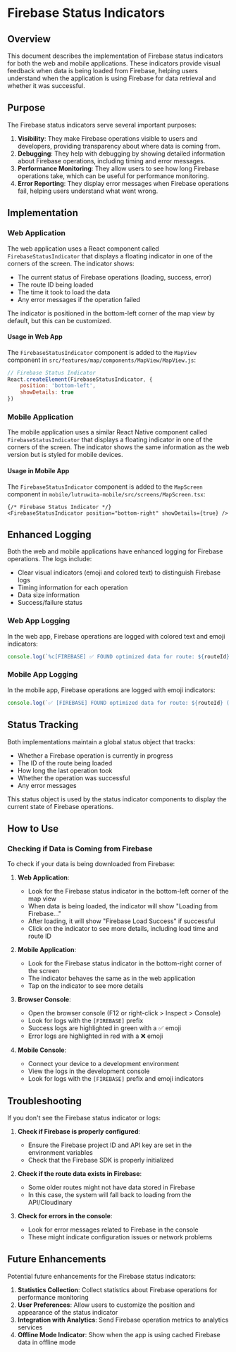 # Firebase Status Indicators

## Overview

This document describes the implementation of Firebase status indicators for both the web and mobile applications. These indicators provide visual feedback when data is being loaded from Firebase, helping users understand when the application is using Firebase for data retrieval and whether it was successful.

## Purpose

The Firebase status indicators serve several important purposes:

1. **Visibility**: They make Firebase operations visible to users and developers, providing transparency about where data is coming from.
2. **Debugging**: They help with debugging by showing detailed information about Firebase operations, including timing and error messages.
3. **Performance Monitoring**: They allow users to see how long Firebase operations take, which can be useful for performance monitoring.
4. **Error Reporting**: They display error messages when Firebase operations fail, helping users understand what went wrong.

## Implementation

### Web Application

The web application uses a React component called `FirebaseStatusIndicator` that displays a floating indicator in one of the corners of the screen. The indicator shows:

- The current status of Firebase operations (loading, success, error)
- The route ID being loaded
- The time it took to load the data
- Any error messages if the operation failed

The indicator is positioned in the bottom-left corner of the map view by default, but this can be customized.

#### Usage in Web App

The `FirebaseStatusIndicator` component is added to the `MapView` component in `src/features/map/components/MapView/MapView.js`:

```jsx
// Firebase Status Indicator
React.createElement(FirebaseStatusIndicator, {
    position: 'bottom-left',
    showDetails: true
})
```

### Mobile Application

The mobile application uses a similar React Native component called `FirebaseStatusIndicator` that displays a floating indicator in one of the corners of the screen. The indicator shows the same information as the web version but is styled for mobile devices.

#### Usage in Mobile App

The `FirebaseStatusIndicator` component is added to the `MapScreen` component in `mobile/lutruwita-mobile/src/screens/MapScreen.tsx`:

```tsx
{/* Firebase Status Indicator */}
<FirebaseStatusIndicator position="bottom-right" showDetails={true} />
```

## Enhanced Logging

Both the web and mobile applications have enhanced logging for Firebase operations. The logs include:

- Clear visual indicators (emoji and colored text) to distinguish Firebase logs
- Timing information for each operation
- Data size information
- Success/failure status

### Web App Logging

In the web app, Firebase operations are logged with colored text and emoji indicators:

```javascript
console.log(`%c[FIREBASE] ✅ FOUND optimized data for route: ${routeId} (loaded in ${loadTime}ms)`, 'background: #34A853; color: white; padding: 2px 5px; border-radius: 3px; font-weight: bold;');
```

### Mobile App Logging

In the mobile app, Firebase operations are logged with emoji indicators:

```typescript
console.log(`✅ [FIREBASE] FOUND optimized data for route: ${routeId} (loaded in ${loadTime}ms)`);
```

## Status Tracking

Both implementations maintain a global status object that tracks:

- Whether a Firebase operation is currently in progress
- The ID of the route being loaded
- How long the last operation took
- Whether the operation was successful
- Any error messages

This status object is used by the status indicator components to display the current state of Firebase operations.

## How to Use

### Checking if Data is Coming from Firebase

To check if your data is being downloaded from Firebase:

1. **Web Application**:
   - Look for the Firebase status indicator in the bottom-left corner of the map view
   - When data is being loaded, the indicator will show "Loading from Firebase..."
   - After loading, it will show "Firebase Load Success" if successful
   - Click on the indicator to see more details, including load time and route ID

2. **Mobile Application**:
   - Look for the Firebase status indicator in the bottom-right corner of the screen
   - The indicator behaves the same as in the web application
   - Tap on the indicator to see more details

3. **Browser Console**:
   - Open the browser console (F12 or right-click > Inspect > Console)
   - Look for logs with the `[FIREBASE]` prefix
   - Success logs are highlighted in green with a ✅ emoji
   - Error logs are highlighted in red with a ❌ emoji

4. **Mobile Console**:
   - Connect your device to a development environment
   - View the logs in the development console
   - Look for logs with the `[FIREBASE]` prefix and emoji indicators

## Troubleshooting

If you don't see the Firebase status indicator or logs:

1. **Check if Firebase is properly configured**:
   - Ensure the Firebase project ID and API key are set in the environment variables
   - Check that the Firebase SDK is properly initialized

2. **Check if the route data exists in Firebase**:
   - Some older routes might not have data stored in Firebase
   - In this case, the system will fall back to loading from the API/Cloudinary

3. **Check for errors in the console**:
   - Look for error messages related to Firebase in the console
   - These might indicate configuration issues or network problems

## Future Enhancements

Potential future enhancements for the Firebase status indicators:

1. **Statistics Collection**: Collect statistics about Firebase operations for performance monitoring
2. **User Preferences**: Allow users to customize the position and appearance of the status indicator
3. **Integration with Analytics**: Send Firebase operation metrics to analytics services
4. **Offline Mode Indicator**: Show when the app is using cached Firebase data in offline mode
